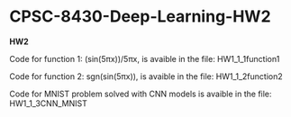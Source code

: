 # CPSC-8430-Deep-Learning-HW2

**HW2**

Code for function 1: (sin(5πx))/5πx, is avaible in the file: HW1_1_1function1

Code for function 2: sgn(sin(5πx)), is avaible in the file: HW1_1_2function2

Code for MNIST problem solved with CNN models is avaible in the file: HW1_1_3CNN_MNIST


